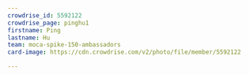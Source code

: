 ```yaml
---
crowdrise_id: 5592122
crowdrise_page: pinghu1
firstname: Ping
lastname: Hu
team: moca-spike-150-ambassadors
card-image: https://cdn.crowdrise.com/v2/photo/file/member/5592122

---
```

